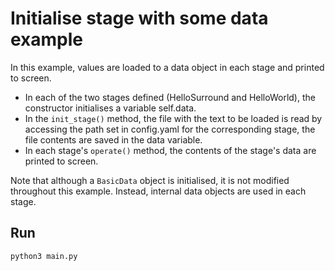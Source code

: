 # Initialise stage with some data example
In this example, values are loaded to a data object in each stage and printed to screen.

- In each of the two stages defined (HelloSurround and HelloWorld), the constructor initialises a variable self.data.
- In the `init_stage()` method, the file with the text to be loaded is read by accessing the path set in config.yaml
for the corresponding stage, the file contents are saved in the data variable.
- In each stage's `operate()` method, the contents of the stage's data are printed to screen.

Note that although a `BasicData` object is initialised, it is not modified throughout this example. Instead, internal data 
objects are used in each stage.
## Run
```bash
python3 main.py
```
